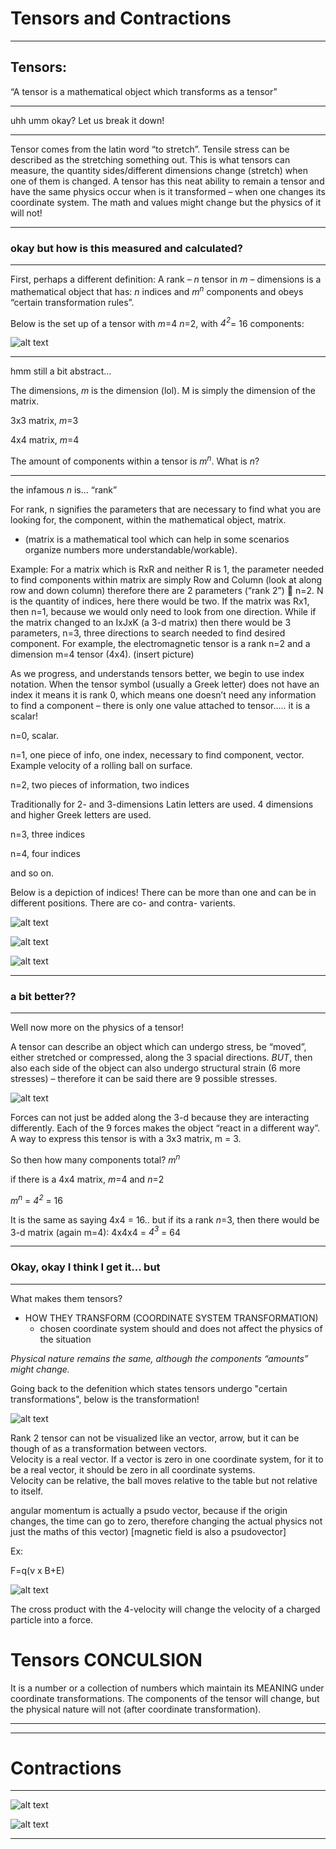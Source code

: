 
# Tensors and Contractions

---

## Tensors:

“A tensor is a mathematical object which transforms as a tensor”

---
uhh umm okay? Let us break it down!

---

Tensor comes from the latin word “to stretch”. Tensile stress can be described as the stretching something out. This is what tensors can measure, the quantity sides/different dimensions change (stretch) when one of them is changed. A tensor has this neat ability to remain a tensor and have the same physics occur when is it transformed – when one changes its coordinate system. The math and values might change but the physics of it will not! 


---
### okay but how is this measured and calculated?

---

First, perhaps a different definition:
A rank – _n_ tensor in _m_ – dimensions is a mathematical object that has: _n_ indices and _m<sup>n</sup>_ components and obeys “certain transformation rules”.  

Below is the set up of a tensor with _m_=4  _n_=2, with _4<sup>2</sup>_= 16 components:

![alt text](https://github.com/cpawley/HHG2-MSP-Physics/blob/Floris-Images/stresstensor.png?raw=true)


---

hmm still a bit abstract…

The dimensions, _m_ is the dimension (lol). M is simply the dimension of the matrix. 

3x3 matrix,  _m_=3

4x4 matrix,  _m_=4

The amount of components within a tensor is _m<sup>n</sup>_. What is _n_?

---

the infamous _n_ is... “rank”

For rank, n signifies the parameters that are necessary to find what you are looking for, the component, within the mathematical object, matrix. 
* (matrix is a mathematical tool which can help in some scenarios organize numbers more understandable/workable).  

Example: For a matrix which is RxR and neither R is 1, the parameter needed to find components within matrix are simply Row and Column (look at along row and down column) therefore there are 2 parameters (“rank 2”)  n=2. N is the quantity of indices, here there would be two. 
If the matrix was Rx1, then n=1, because we would only need to look from one direction. While if the matrix changed to an IxJxK (a 3-d matrix) then there would be 3 parameters, n=3, three directions to search needed to find desired component. 
For example, the electromagnetic tensor is a rank n=2 and a dimension m=4 tensor (4x4). (insert picture)

As we progress, and understands tensors better, we begin to use index notation. 
When the tensor symbol (usually a Greek letter) does not have an index it means it is rank 0, which means one doesn’t need any information to find a component – there is only one value attached to tensor….. it is a scalar!

n=0, scalar. 

n=1, one piece of info, one index, necessary to find component, vector. Example velocity of a rolling ball on surface.

n=2, two pieces of information, two indices

Traditionally for 2- and 3-dimensions Latin letters are used. 4 dimensions and higher Greek letters are used. 

n=3, three indices

n=4, four indices 

and so on. 

Below is a depiction of indices! There can be more than one and can be in different positions. There are co- and contra- varients. 

![alt text](https://github.com/cpawley/HHG2-MSP-Physics/blob/Floris-Images/Raquel_Indices.png?raw=true)



![alt text](https://github.com/cpawley/HHG2-MSP-Physics/blob/Floris-Images/cocontra.png?raw=true)


![alt text](https://github.com/cpawley/HHG2-MSP-Physics/blob/Floris-Images/Raquel_Cocontra.png?raw=true)





--- 
### a bit better??

---

Well now more on the physics of a tensor! 

A tensor can describe an object which can undergo stress, be “moved”, either stretched or compressed, along the 3 spacial directions. *BUT*, then also each side of the object can also undergo structural strain (6 more stresses) – therefore it can be said there are 9 possible stresses.  

![alt text](https://github.com/cpawley/HHG2-MSP-Physics/blob/Floris-Images/9s.png?raw=true)


Forces can not just be added along the 3-d because they are interacting differently. Each of the 9 forces makes the object “react in a different way”. A way to express this tensor is with a 3x3 matrix, m = 3. 

So then how many components total? _m<sup>n</sup>_ 

if there is a 4x4 matrix, _m_=4
and _n_=2 

_m<sup>n</sup>_ = _4<sup>2</sup>_ = 16 

It is the same as saying 4x4 = 16.. but if its a rank _n_=3, then there would be 3-d matrix (again m=4):  4x4x4 = _4<sup>3</sup>_ = 64


---
### Okay, okay I think I get it... but   

---

What makes them tensors?

* HOW THEY TRANSFORM (COORDINATE SYSTEM TRANSFORMATION)
  * chosen coordinate system should and does not affect the physics of the situation

_Physical nature remains the same, although the components “amounts” might change._

Going back to the defenition which states tensors undergo "certain transformations", below is the transformation! 

![alt text](https://github.com/cpawley/HHG2-MSP-Physics/blob/Floris-Images/Raquel_Tensor_transform.png?raw=true)








Rank 2 tensor can not be visualized like an vector, arrow, but it can be though of as a transformation between vectors.  
Velocity is a real vector. If a vector is zero in one coordinate system, for it to be a real vector, it should be zero in all coordinate systems.   
Velocity can be relative, the ball moves relative to the table but not relative to itself. 

angular momentum is actually a psudo vector, because if the origin changes, the time can go to zero, therefore changing the actual physics not just the maths of this vector) [magnetic field is also a psudovector]


Ex: 

F=q(v x B+E)

 
![alt text](https://github.com/cpawley/HHG2-MSP-Physics/blob/Floris-Images/fqbv.png?raw=true)
 
The cross product with the  4-velocity will change the velocity of a charged particle into a force. 


# Tensors CONCULSION
It is a number or a collection of numbers which maintain its MEANING under coordinate transformations. The components of the tensor will change, but the physical nature will not (after coordinate transformation).

---
---

# Contractions

---

![alt text](https://github.com/cpawley/HHG2-MSP-Physics/blob/Floris-Images/Raquel_Tensor_contraction(1).png?raw=true)


![alt text](https://github.com/cpawley/HHG2-MSP-Physics/blob/Floris-Images/Raquel_Tensor_contraction(2).png?raw=true)





---





